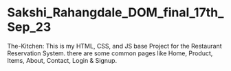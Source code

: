 # Sakshi_Rahangdale_DOM_final_17th_Sep_23
The-Kitchen: This is my HTML, CSS, and JS base Project for the Restaurant  Reservation System. there are some common pages like Home, Product, Items, About, Contact, Login &amp; Signup. 

